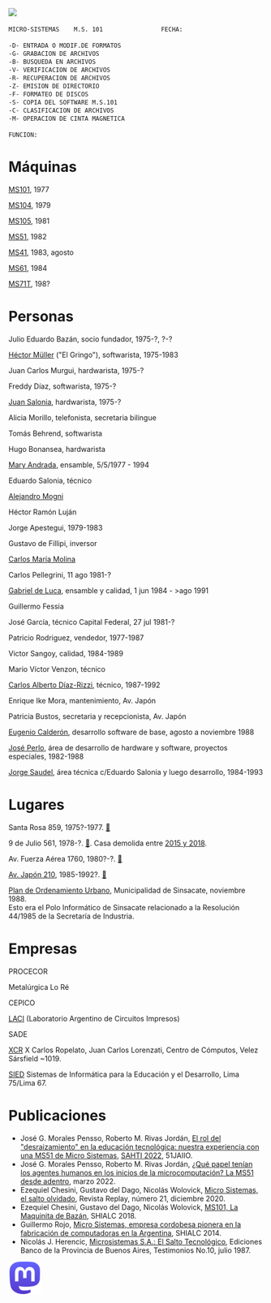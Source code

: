 ![](MS_logo_grupoFacebook.jpg)

```
MICRO-SISTEMAS    M.S. 101                FECHA:

-D- ENTRADA O MODIF.DE FORMATOS
-G- GRABACION DE ARCHIVOS       
-B- BUSQUEDA EN ARCHIVOS        
-V- VERIFICACION DE ARCHIVOS    
-R- RECUPERACION DE ARCHIVOS    
-Z- EMISION DE DIRECTORIO       
-F- FORMATEO DE DISCOS          
-S- COPIA DEL SOFTWARE M.S.101  
-C- CLASIFICACION DE ARCHIVOS   
-M- OPERACION DE CINTA MAGNETICA

FUNCION:
```


Máquinas
===

[MS101](Máquinas/MS101/index.md), 1977

[MS104](Máquinas/MS104/index.md), 1979

[MS105](Máquinas/MS105/index.md), 1981

[MS51](Máquinas/MS51/index.md), 1982

[MS41](Máquinas/MS41/index.md), 1983, agosto

[MS61](Máquinas/MS61/index.md), 1984

[MS71T](Máquinas/MS71T/index.md), 198?


Personas
===

Julio Eduardo Bazán, socio fundador, 1975-?, ?-?

[Héctor Müller](Personas/Héctor%20Müller/) ("El Gringo"), softwarista, 1975-1983

Juan Carlos Murgui, hardwarista, 1975-?

Freddy Díaz, softwarista, 1975-?

[Juan Salonia](Personas/Juan%20Salonia/), hardwarista, 1975-?

Alicia Morillo, telefonista, secretaria bilingue

Tomás Behrend, softwarista

Hugo Bonansea, hardwarista

[Mary Andrada](Personas/Mary%20Andrada/), ensamble, 5/5/1977 - 1994

Eduardo Salonia, técnico

[Alejandro Mogni](Personas/Alejandro%20Mogni/)

Héctor Ramón Luján

Jorge Apestegui, 1979-1983

Gustavo de Fillipi, inversor

[Carlos María Molina](Personas/Carlos%20Molina/)

Carlos Pellegrini, 11 ago 1981-?

[Gabriel de Luca](Personas/Gabriel%20de%20Luca/), ensamble y calidad, 1 jun 1984 - >ago 1991

Guillermo Fessia

José García, técnico Capital Federal, 27 jul 1981-?

Patricio Rodriguez, vendedor, 1977-1987

Victor Sangoy, calidad, 1984-1989

Mario Víctor Venzon, técnico

[Carlos Alberto Díaz-Rizzi](Personas/Carlos%20Díaz-Rizzi), técnico, 1987-1992

Enrique Ike Mora, mantenimiento, Av. Japón

Patricia Bustos, secretaria y recepcionista, Av. Japón

[Eugenio Calderón](Personas/Eugenio%20Calderón), desarrollo software de base, agosto a noviembre 1988

[José Perlo](Personas/José%20Perlo), área de desarrollo de hardware y software, proyectos especiales, 1982-1988

[Jorge Saudel](Personas/Jorge%20Saudel), área técnica c/Eduardo Salonia y luego desarrollo, 1984-1993



Lugares
===

Santa Rosa 859, 1975?-1977. [📍](https://www.google.com/maps/place/Sta+Rosa+859,+X5000ESQ+C%C3%B3rdoba)

9 de Julio 561, 1978-?. [📍](https://www.google.com/maps/place/9+de+Julio+561,+X5000EMK+C%C3%B3rdoba). Casa demolida entre [2015 y 2018](https://www.google.com/maps/place/9+de+Julio+561,+X5000EMK+C%C3%B3rdoba/@-31.4127128,-64.190945,3a,75y,230.23h,91.21t/data=!3m6!1e1!3m4!1s8Y_7Qu8Ob5SFPlQN48Z51g!2e0!7i13312!8i6656!4m5!3m4!1s0x9432987f6cc0271f:0xe741418b08cfa5a0!8m2!3d-31.412828!4d-64.191009).

Av. Fuerza Aérea 1760, 1980?-?. [📍](https://www.google.com/maps/place/Av.+Fuerza+Aerea+Argentina+1760,+C%C3%B3rdoba/)

[Av. Japón 210](Lugares/AvJapon), 1985-1992?. [📍](https://www.google.com/maps/place/Av.+del+Jap%C3%B3n+210,+X5019BGP+C%C3%B3rdoba/)

[Plan de Ordenamiento Urbano](Lugares/PlanOrdenamientoUrbano_Sinsacate_nov88.pdf), Municipalidad de Sinsacate, noviembre 1988.  
Esto era el Polo Informático de Sinsacate relacionado a la Resolución 44/1985 de la Secretaría de Industria.


Empresas
===

PROCECOR

Metalúrgica Lo Ré

CEPICO

[LACI](Empresas/LACI) (Laboratorio Argentino de Circuitos Impresos)

SADE

[XCR](Empresas/XCR) X Carlos Ropelato, Juan Carlos Lorenzati, Centro de Cómputos, Velez Sársfield ~1019.

[SIED](Empresas/SIED) Sistemas de Informática para la Educación y el Desarrollo, Lima 75/Lima 67.


Publicaciones
===

* José G. Morales Pensso, Roberto M. Rivas Jordán, [El rol del "desraizamiento" en la educación tecnológica: nuestra experiencia con una MS51 de Micro Sistemas](https://publicaciones.sadio.org.ar/index.php/JAIIO/article/view/377), [SAHTI 2022](https://51jaiio.sadio.org.ar/simposios/SAHTI), 51JAIIO.
* José G. Morales Pensso, Roberto M. Rivas Jordán, [¿Qué papel tenían los agentes humanos en los inicios de la microcomputación? La MS51 desde adentro](Publicaciones/la_MS51_desde_adentro.pdf), marzo 2022.
* Ezequiel Chesini, Gustavo del Dago, Nicolás Wolovick, [Micro Sistemas, el salto olvidado](https://revistareplay.com.ar/comprar/), Revista Replay, número 21, diciembre 2020.
* Ezequiel Chesini, Gustavo del Dago, Nicolás Wolovick, [MS101, La Maquinita de Bazán](Publicaciones/MS101LaMaquinitaDeBazán.pdf), SHIALC 2018.
* Guillermo Rojo, [Micro Sistemas, empresa cordobesa pionera en la fabricación de computadoras en la Argentina](Publicaciones/clei2014_submission_59.pdf), SHIALC 2014.
* Nicolás J. Herencic, [Microsistemas S.A.: El Salto Tecnológico](Publicaciones/MICROSISTEMAS_El_Salto_Tecnologico.pdf), Ediciones Banco de la Provincia de Buenos Aires, Testimonios No.10, julio 1987.



[![](mastodon-icon.png)](https://mstdn.social/@ArqueologiaComputacional@rebel.ar)
